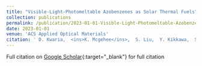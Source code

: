 ```yaml
---
title: "Visible-Light-Photomeltable Azobenzenes as Solar Thermal Fuels"
collection: publications
permalink: /publication/2023-01-01-Visible-Light-Photomeltable-Azobenzenes-as-Solar-Thermal-Fuels
date: 2023-01-01
venue: 'ACS Applied Optical Materials'
citation: ' D. Kwaria,  <ins>K. Mcgehee</ins>,  S. Liu,  Y. Kikkawa,  S. Ito,  Y. Norikane, &quot;Visible-Light-Photomeltable Azobenzenes as Solar Thermal Fuels.&quot; <em>ACS Applied Optical Materials</em>, 2023.'
---
```

Full citation on [Google Scholar](https://scholar.google.com/scholar?q=Visible+Light+Photomeltable+Azobenzenes+as+Solar+Thermal+Fuels){:target="_blank"} for full citation